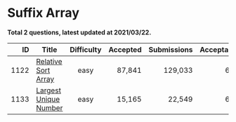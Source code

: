 # Suffix Array

**Total 2 questions, latest updated at 2021/03/22.**

| ID |                                   Title                                    |Difficulty|Accepted|Submissions|Acceptance|
|---:|----------------------------------------------------------------------------|:--------:|-------:|----------:|---------:|
|1122|[Relative Sort Array](https://leetcode.com/problems/relative-sort-array)    |   easy   |  87,841|    129,033|       68%|
|1133|[Largest Unique Number](https://leetcode.com/problems/largest-unique-number)|   easy   |  15,165|     22,549|       67%|



